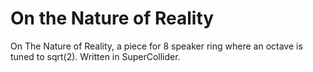 # On the Nature of Reality
On The Nature of Reality, a piece for 8 speaker ring where an octave is tuned to sqrt(2). Written in SuperCollider.
